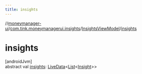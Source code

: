 ```yaml
---
title: insights
---
```

//[moneymanager-ui](../../../index.html)/[com.tink.moneymanagerui.insights](../index.html)/[InsightsViewModel](index.html)/[insights](insights.html)



# insights



[androidJvm]\
abstract val [insights](insights.html): [LiveData](https://developer.android.com/reference/kotlin/androidx/lifecycle/LiveData.html)&lt;[List](https://kotlinlang.org/api/latest/jvm/stdlib/kotlin.collections/-list/index.html)&lt;[Insight](../../com.tink.model.insights/-insight/index.html)&gt;&gt;




